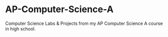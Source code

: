 # AP-Computer-Science-A
Computer Science Labs &amp; Projects from my AP Computer Science A course in high school.
